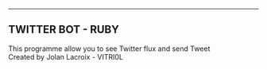 ***
## TWITTER BOT - RUBY

This programme allow you to see Twitter flux and send Tweet<br>
Created by Jolan Lacroix - VITRI0L